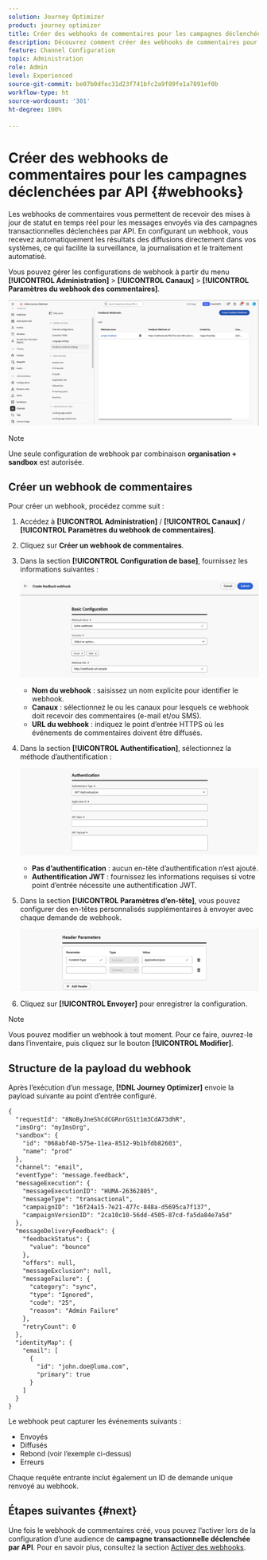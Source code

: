 ```yaml
---
solution: Journey Optimizer
product: journey optimizer
title: Créer des webhooks de commentaires pour les campagnes déclenchées par API dans Journey Optimizer
description: Découvrez comment créer des webhooks de commentaires pour les campagnes déclenchées par API dans Journey Optimizer.
feature: Channel Configuration
topic: Administration
role: Admin
level: Experienced
source-git-commit: be07b0dfec31d23f741bfc2a9f89fe1a7891ef0b
workflow-type: ht
source-wordcount: '301'
ht-degree: 100%

---
```



# Créer des webhooks de commentaires pour les campagnes déclenchées par API {#webhooks}

Les webhooks de commentaires vous permettent de recevoir des mises à jour de statut en temps réel pour les messages envoyés via des campagnes transactionnelles déclenchées par API. En configurant un webhook, vous recevez automatiquement les résultats des diffusions directement dans vos systèmes, ce qui facilite la surveillance, la journalisation et le traitement automatisé.

Vous pouvez gérer les configurations de webhook à partir du menu **[!UICONTROL Administration]** > **[!UICONTROL Canaux]** > **[!UICONTROL Paramètres du webhook des commentaires]**.

![](assets/webhook-list.png)

>[!NOTE]
>Une seule configuration de webhook par combinaison **organisation + sandbox** est autorisée.

## Créer un webhook de commentaires

Pour créer un webhook, procédez comme suit :

1. Accédez à **[!UICONTROL Administration]** / **[!UICONTROL Canaux]** / **[!UICONTROL Paramètres du webhook de commentaires]**.

1. Cliquez sur **Créer un webhook de commentaires**.

1. Dans la section **[!UICONTROL Configuration de base]**, fournissez les informations suivantes :

   ![](assets/webhook-config.png)

   * **Nom du webhook** : saisissez un nom explicite pour identifier le webhook.
   * **Canaux** : sélectionnez le ou les canaux pour lesquels ce webhook doit recevoir des commentaires (e-mail et/ou SMS).
   * **URL du webhook** : indiquez le point d’entrée HTTPS où les événements de commentaires doivent être diffusés.

1. Dans la section **[!UICONTROL Authentification]**, sélectionnez la méthode d’authentification :

   ![](assets/webhook-authentication.png)

   * **Pas d’authentification** : aucun en-tête d’authentification n’est ajouté.
   * **Authentification JWT** : fournissez les informations requises si votre point d’entrée nécessite une authentification JWT.

1. Dans la section **[!UICONTROL Paramètres d’en-tête]**, vous pouvez configurer des en-têtes personnalisés supplémentaires à envoyer avec chaque demande de webhook.

   ![](assets/webhook-header.png)

1. Cliquez sur **[!UICONTROL Envoyer]** pour enregistrer la configuration.

>[!NOTE]
>
>Vous pouvez modifier un webhook à tout moment. Pour ce faire, ouvrez-le dans l’inventaire, puis cliquez sur le bouton **[!UICONTROL Modifier]**.

## Structure de la payload du webhook

Après l’exécution d’un message, **[!DNL Journey Optimizer]** envoie la payload suivante au point d’entrée configuré.

```
{
  "requestId": "8NoByJneShCdCGRnrGS1t1m3CdA73dhR",
  "imsOrg": "myImsOrg",
  "sandbox": {
    "id": "068abf40-575e-11ea-8512-9b1bfdb82603",
    "name": "prod"
  },
  "channel": "email",
  "eventType": "message.feedback",
  "messageExecution": {
    "messageExecutionID": "HUMA-26362805",
    "messageType": "transactional",
    "campaignID": "16f24a15-7e21-477c-848a-d5695ca7f137",
    "campaignVersionID": "2ca10c10-56dd-4505-87cd-fa5da84e7a5d"
  },
  "messageDeliveryFeedback": {
    "feedbackStatus": {
      "value": "bounce"
    },
    "offers": null,
    "messageExclusion": null,
    "messageFailure": {
      "category": "sync",
      "type": "Ignored",
      "code": "25",
      "reason": "Admin Failure"
    },
    "retryCount": 0
  },
  "identityMap": {
    "email": [
      {
        "id": "john.doe@luma.com",
        "primary": true
      }
    ]
  }
}
```

Le webhook peut capturer les événements suivants :

* Envoyés
* Diffusés
* Rebond (voir l’exemple ci-dessus)
* Erreurs

Chaque requête entrante inclut également un ID de demande unique renvoyé au webhook.

## Étapes suivantes {#next}

Une fois le webhook de commentaires créé, vous pouvez l’activer lors de la configuration d’une audience de **campagne transactionnelle déclenchée par API**. Pour en savoir plus, consultez la section [Activer des webhooks](../campaigns/api-triggered-campaign-audience.md#webhook).
